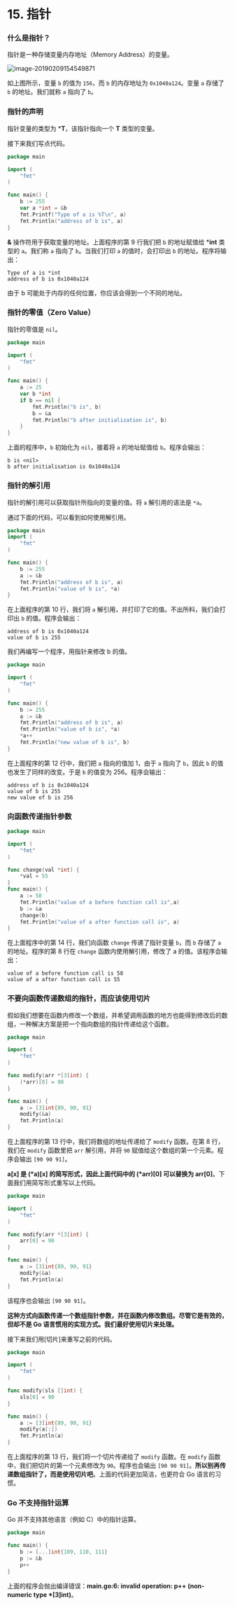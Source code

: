 # 15. 指针 					

### 什么是指针？

指针是一种存储变量内存地址（Memory Address）的变量。

![image-20190209154549871](/Users/liuqingzheng/Desktop/go系列教程/image-20190209154549871.png)

如上图所示，变量 `b` 的值为 `156`，而 `b` 的内存地址为 `0x1040a124`。变量 `a` 存储了 `b` 的地址。我们就称 `a` 指向了 `b`。

### 指针的声明

指针变量的类型为 ***T**，该指针指向一个 **T** 类型的变量。

接下来我们写点代码。

```go
package main

import (
    "fmt"
)

func main() {
    b := 255
    var a *int = &b
    fmt.Printf("Type of a is %T\n", a)
    fmt.Println("address of b is", a)
}
```

**&** 操作符用于获取变量的地址。上面程序的第 9 行我们把 `b` 的地址赋值给 ***int** 类型的 `a`。我们称 `a` 指向了 `b`。当我们打印 `a` 的值时，会打印出 `b` 的地址。程序将输出：

```
Type of a is *int  
address of b is 0x1040a124
```

由于 b 可能处于内存的任何位置，你应该会得到一个不同的地址。

### 指针的零值（Zero Value）

指针的零值是 `nil`。

```go
package main

import (  
    "fmt"
)

func main() {  
    a := 25
    var b *int
    if b == nil {
        fmt.Println("b is", b)
        b = &a
        fmt.Println("b after initialization is", b)
    }
}
```

上面的程序中，`b` 初始化为 `nil`，接着将 `a` 的地址赋值给 `b`。程序会输出：

```
b is <nil>  
b after initialisation is 0x1040a124
```

### 指针的解引用

指针的解引用可以获取指针所指向的变量的值。将 `a` 解引用的语法是 `*a`。

通过下面的代码，可以看到如何使用解引用。

```go
package main  
import (  
    "fmt"
)

func main() {  
    b := 255
    a := &b
    fmt.Println("address of b is", a)
    fmt.Println("value of b is", *a)
}
```

在上面程序的第 10 行，我们将 `a` 解引用，并打印了它的值。不出所料，我们会打印出 `b` 的值。程序会输出：

```
address of b is 0x1040a124  
value of b is 255
```

我们再编写一个程序，用指针来修改 b 的值。

```go
package main

import (  
    "fmt"
)

func main() {  
    b := 255
    a := &b
    fmt.Println("address of b is", a)
    fmt.Println("value of b is", *a)
    *a++
    fmt.Println("new value of b is", b)
}
```

在上面程序的第 12 行中，我们把 `a` 指向的值加 1，由于 `a` 指向了 `b`，因此 `b` 的值也发生了同样的改变。于是 `b` 的值变为 256。程序会输出：

```
address of b is 0x1040a124  
value of b is 255  
new value of b is 256
```

### 向函数传递指针参数

```go
package main

import (  
    "fmt"
)

func change(val *int) {  
    *val = 55
}
func main() {  
    a := 58
    fmt.Println("value of a before function call is",a)
    b := &a
    change(b)
    fmt.Println("value of a after function call is", a)
}
```

在上面程序中的第 14 行，我们向函数 `change` 传递了指针变量 `b`，而 `b` 存储了 `a` 的地址。程序的第 8 行在 `change` 函数内使用解引用，修改了 a 的值。该程序会输出：

```
value of a before function call is 58  
value of a after function call is 55
```

### 不要向函数传递数组的指针，而应该使用切片

假如我们想要在函数内修改一个数组，并希望调用函数的地方也能得到修改后的数组，一种解决方案是把一个指向数组的指针传递给这个函数。

```go
package main

import (  
    "fmt"
)

func modify(arr *[3]int) {  
    (*arr)[0] = 90
}

func main() {  
    a := [3]int{89, 90, 91}
    modify(&a)
    fmt.Println(a)
}
```

在上面程序的第 13 行中，我们将数组的地址传递给了 `modify` 函数。在第 8 行，我们在 `modify` 函数里把 `arr` 解引用，并将 `90` 赋值给这个数组的第一个元素。程序会输出 `[90 90 91]`。

**a[x] 是 (\*a)[x] 的简写形式，因此上面代码中的 (*arr)[0] 可以替换为 arr[0]**。下面我们用简写形式重写以上代码。

```go
package main

import (  
    "fmt"
)

func modify(arr *[3]int) {  
    arr[0] = 90
}

func main() {  
    a := [3]int{89, 90, 91}
    modify(&a)
    fmt.Println(a)
}
```

该程序也会输出 `[90 90 91]`。

**这种方式向函数传递一个数组指针参数，并在函数内修改数组。尽管它是有效的，但却不是 Go 语言惯用的实现方式。我们最好使用切片来处理。**

接下来我们用[切片]来重写之前的代码。

```go
package main

import (  
    "fmt"
)

func modify(sls []int) {  
    sls[0] = 90
}

func main() {  
    a := [3]int{89, 90, 91}
    modify(a[:])
    fmt.Println(a)
}
```

在上面程序的第 13 行，我们将一个切片传递给了 `modify` 函数。在 `modify` 函数中，我们把切片的第一个元素修改为 `90`。程序也会输出 `[90 90 91]`。**所以别再传递数组指针了，而是使用切片吧**。上面的代码更加简洁，也更符合 Go 语言的习惯。

### Go 不支持指针运算

Go 并不支持其他语言（例如 C）中的指针运算。

```go
package main

func main() {  
    b := [...]int{109, 110, 111}
    p := &b
    p++
}
```

上面的程序会抛出编译错误：**main.go:6: invalid operation: p++ (non-numeric type \*[3]int)**。

